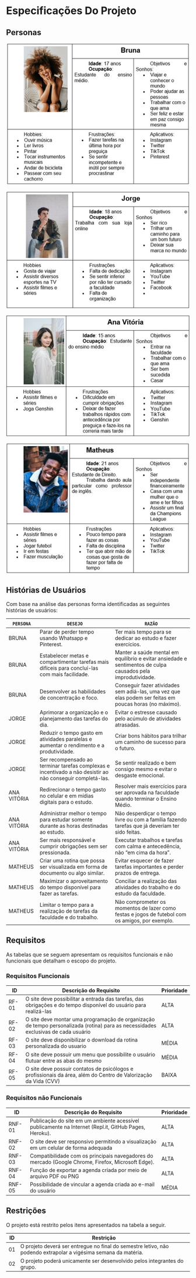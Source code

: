 # Especificações Do Projeto
## Personas
>
![Bruna](images/Persona1.jpg)
>
![Jorge](images/Persona2.jpg)
>
![Ana Vitória](images/Persona3.jpg)
>
![Matheus](images/Persona4.jpg)
>
> 

## Histórias de Usuários

Com base na análise das personas forma identificadas as seguintes histórias de usuários:

|`PERSONA`|`DESEJO`|`RAZÃO`|
|--------------------|------------------------------------|----------------------------------------|
|BRUNA|Parar de perder tempo usando Whatsapp e Pinterest.|Ter mais tempo para se dedicar ao estudo e fazer exercícios.|
|BRUNA|Estabelecer metas e compartimentar tarefas mais difíceis para concluí-las com mais facilidade.|Manter a saúde mental em equilíbrio e evitar ansiedade e sentimentos de culpa causados pela improdutividade.|
|BRUNA|Desenvolver as habilidades de concentração e foco.|Conseguir fazer atividades sem adiá-las, uma vez que elas podem ser feitas em poucas horas (no máximo).|
|JORGE|Aprimorar a organização e o planejamento das tarefas do dia.|Evitar o estresse causado pelo acúmulo de atividades atrasadas.|
|JORGE|Reduzir o tempo gasto em atividades paralelas e aumentar o rendimento e a produtividade.|Criar bons hábitos para trilhar um caminho de sucesso para o futuro.|
|JORGE|Ser recompensado ao terminar tarefas complexas e incentivado a não desistir ao não conseguir completá-las.|Se sentir realizado e bem consigo mesmo e evitar o desgaste emocional.|
|ANA VITÓRIA|Redirecionar o tempo gasto no celular e em mídias digitais para o estudo.|Resolver mais exercícios para ser aprovada na faculdade quando terminar o Ensino Médio.|
|ANA VITÓRIA|Administrar melhor o tempo para estudar somente durante as horas destinadas ao estudo.|Não desperdiçar o tempo livre ou com a família fazendo tarefas que já deveriam ter sido feitas.|
|ANA VITÓRIA|Ser mais responsável e cumprir obrigações sem ser pressionada.|Executar trabalhos e tarefas com calma e antecedência, não “em cima da hora”.|
|MATHEUS|Criar uma rotina que possa ser visualizada em forma de documento ou algo similar.|Evitar esquecer de fazer tarefas importantes e perder prazos de entrega.|
|MATHEUS|Maximizar o aproveitamento do tempo disponível para fazer as tarefas.|Conciliar a realização das atividades do trabalho e do estudo da faculdade. |
|MATHEUS|Limitar o tempo para a realização de tarefas da faculdade e do trabalho.|Não comprometer os momentos de lazer como festas e jogos de futebol com os amigos, por exemplo.|
>
>

## Requisitos

As tabelas que se seguem apresentam os requisitos funcionais e não funcionais que detalham o escopo do projeto.

### Requisitos Funcionais

|ID    | Descrição do Requisito  | Prioridade |
|------|-----------------------------------------|----|
|RF-01| O site deve possibilitar a entrada das tarefas, das obrigações e do tempo disponível do usuário para realizá-las| ALTA | 
|RF-02| O site deve montar uma programação de organização de tempo personalizada (rotina) para as necessidades exclusivas de cada usuário | ALTA |
|RF-03| O site deve disponibilizar o download da rotina personalizada do usuario| MÉDIA |
|RF-04| O site deve possuir um menu que possibilite o usuário flutuar entre as abas do mesmo   | MÉDIA |
|RF-05| O site deve possuir contatos de psicólogos e profissionais da área, além do Centro de Valorização da Vida (CVV) | BAIXA |



### Requisitos não Funcionais

|ID     | Descrição do Requisito  |Prioridade |
|-------|-------------------------|----|
|RNF-01| Publicação do site em um ambiente acessível publicamente na Internet (Repl.it, GitHub Pages, Heroku). | ALTA | 
|RNF-02| O site deve ser responsivo permitindo a visualização em um celular de forma adequada |  ALTA | 
|RNF-03| Compatibilidade com os principais navegadores do mercado (Google Chrome, Firefox, Microsoft Edge). |  ALTA | 
|RNF-04| Função de exportar a agenda criada por meio de arquivo PDF ou PNG |  ALTA | 
|RNF-05| Possibilidade de vincular a agenda criada ao e-mail do usuário |  MÉDIA | 
>
> 

## Restrições

O projeto está restrito pelos itens apresentados na tabela a seguir.

|ID| Restrição                                             |
|--|-------------------------------------------------------|
|01| O projeto deverá ser entregue no final do semestre letivo, não podendo extrapolar a vigésima semana da matéria. |
|02| O projeto poderá unicamente ser desenvolvido pelos integrantes do grupo.|
>
